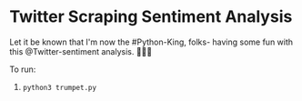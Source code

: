 # Twitter Scraping Sentiment Analysis

Let it be known that I'm now the #Python-King, folks- having some fun with this @Twitter-sentiment analysis. 🐍🤴🏻

To run:

1. `python3 trumpet.py`